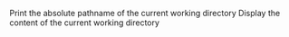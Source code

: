 Print the absolute pathname of the current working directory
Display the content of the current working directory

